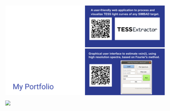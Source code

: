 ![alt text](https://github.com/javiserna/javiserna/blob/main/info%20card.svg)

![](https://komarev.com/ghpvc/?username=javiserna&color=blue)
